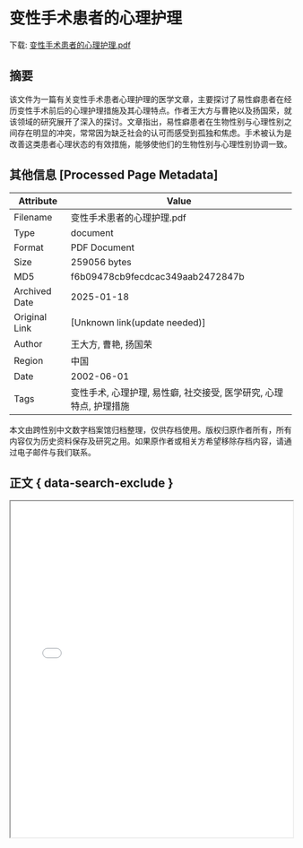 # 变性手术患者的心理护理

<!-- tcd_download_link -->
下载: [变性手术患者的心理护理.pdf](变性手术患者的心理护理.pdf)
<!-- tcd_download_link_end -->

## 摘要

<!-- tcd_abstract -->
该文件为一篇有关变性手术患者心理护理的医学文章，主要探讨了易性癖患者在经历变性手术前后的心理护理措施及其心理特点。作者王大方与曹艳以及扬国荣，就该领域的研究展开了深入的探讨。文章指出，易性癖患者在生物性别与心理性别之间存在明显的冲突，常常因为缺乏社会的认可而感受到孤独和焦虑。手术被认为是改善这类患者心理状态的有效措施，能够使他们的生物性别与心理性别协调一致。

<!-- tcd_abstract_end -->

## 其他信息 [Processed Page Metadata]

| Attribute       | Value                                  |
|-----------------|----------------------------------------|
| Filename        | 变性手术患者的心理护理.pdf                             |
| Type            | document                                 |
| Format          | PDF Document                               |
| Size            | 259056 bytes                           |
| MD5             | f6b09478cb9fecdcac349aab2472847b                                  |
| Archived Date   | 2025-01-18                             |
| Original Link   | [Unknown link(update needed)]                         |
| Author          | 王大方, 曹艳, 扬国荣                               |
| Region          | 中国                               |
| Date            | 2002-06-01                                 |
| Tags            | 变性手术, 心理护理, 易性癖, 社交接受, 医学研究, 心理特点, 护理措施                                 |

本文由跨性别中文数字档案馆归档整理，仅供存档使用。版权归原作者所有，所有内容仅为历史资料保存及研究之用。如果原作者或相关方希望移除存档内容，请通过电子邮件与我们联系。

## 正文 { data-search-exclude }

<!-- tcd_main_text -->
<iframe src="../变性手术患者的心理护理.pdf" width="100%" height="600px">
    <p>无法显示PDF，请下载查看。</p>
</iframe>
<!-- tcd_main_text_end -->

